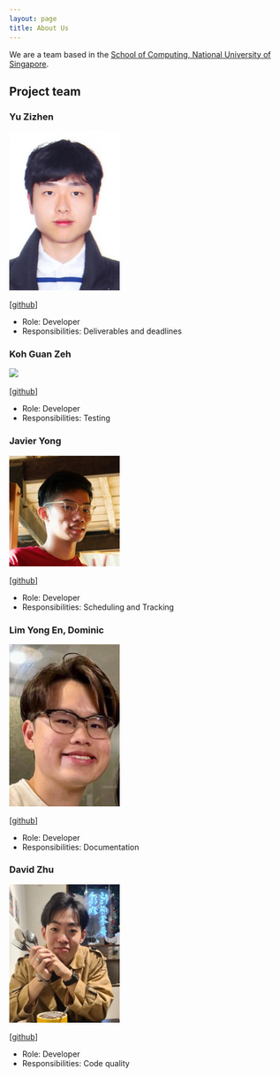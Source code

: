 ```yaml
---
layout: page
title: About Us
---
```


We are a team based in the [School of Computing, National University of Singapore](http://www.comp.nus.edu.sg).

## Project team

### Yu Zizhen

<img src="images/yuzizhen.png" width="200px">

[[github](https://github.com/YuZizhen)]

* Role: Developer
* Responsibilities: Deliverables and deadlines

### Koh Guan Zeh

<img src="images/kohguanzeh.png" width="200px">

[[github](https://github.com/KohGuanZeh)]

- Role: Developer
- Responsibilities: Testing

### Javier Yong

<img src="images/javiery3889.png" width="200px">

[[github](https://github.com/Javiery3889)]

- Role: Developer
- Responsibilities: Scheduling and Tracking

### Lim Yong En, Dominic

<img src="images/arixeyeion.png" width="200px">

[[github](http://github.com/Arixeyeion)]

- Role: Developer
- Responsibilities: Documentation

### David Zhu

<img src="images/dethada.png" width="200px">

[[github](http://github.com/Dethada)]

- Role: Developer
- Responsibilities: Code quality
